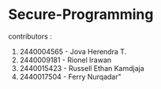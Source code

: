 # Secure-Programming
contributors :
1. 2440004565 - Jova Herendra T.
2. 2440009181 - Rionel Irawan
3. 2440015423 - Russell Ethan Kamdjaja
4. 2440017504 - Ferry Nurqadar"

